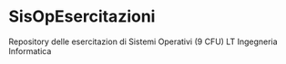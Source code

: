 # SisOpEsercitazioni
 Repository delle esercitazion di Sistemi Operativi (9 CFU) LT Ingegneria Informatica
